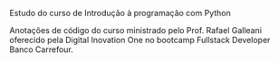 Estudo do curso de Introdução à programação com Python 

Anotações de código do curso ministrado pelo Prof. Rafael Galleani oferecido pela Digital Inovation One no bootcamp Fullstack Developer Banco Carrefour.
